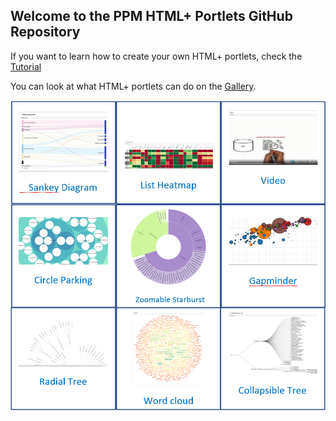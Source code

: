 ## Welcome to the PPM HTML+ Portlets GitHub Repository

If you want to learn how to create your own HTML+ portlets, check the [Tutorial](https://github.com/MicroFocus/ppm-html-plus-portlets/wiki/Tutorial)

You can look at what HTML+ portlets can do on the [Gallery](https://github.com/MicroFocus/ppm-html-plus-portlets/wiki/Gallery).

<a href="https://github.com/MicroFocus/ppm-html-plus-portlets/wiki/Gallery"><img src="img/htmlplus.PNG" width=600/></a>






